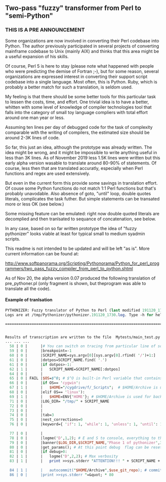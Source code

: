 ## Two-pass "fuzzy" transformer from Perl to "semi-Python" 
### THIS IS A PRE ANNOUNCEMENT 

Some organizations are now involved in converting their Perl codebase into Python. The author previously participated in several projects of converting mainframe codebase to Unix (mainly AIX) and thinks that this area might be a useful expansion of his skills. 
 
Of course, Perl 5 is here to stay (please note what happened with people who were predicting the demise of Fortran ;-), but for some reason, 
several organizations are expressed interest in converting their support script codebase into a single language. Most often, this is Python. 
Ruby, which is probably a better match for such a translation, is seldom used. 

My feeling is that there should be some better tools for this particular task to lessen the costs, time, and effort. One trivial idea is to have a better, whitten with some level of knowledge of compiler technologies tool that falls into the category of small toy language  compliers with total effort around one man year or less. 

Assuming ten lines per day of debugged code for the task of complexity comparable with the writing of compilers, the estimated size should be around 2-3K lines of code. 

So far, this just an idea, although the prototype was already written. The idea might be wrong, and it might be impossible to write anything useful in less than 3K lines. As of November 2019 less 1.5K lines were written but this early alpha version wasable to translate around 80-90% of statements. Of course, less then that are translated accuratly, especially when Perl functions and regex are used extensively.  

But even in the current form this provide some savings in translation effort. Of couse some Python functions do not match 1:1 Perl functions  but that's probably unavodable. Also absence of goto, "until" loop, double quotes literals, complicates the task futher. But simple statements can be transated more or less OK (see below.)  

Some missing feature can be emulated: right now double quoted literals are decomplied and then tranlsated to sequance of concatenation, see below. 

In any case, based on so far written prototype  the idea of "fuzzy pythonizer" looks viable at least for typical small to medium syadmin scripts. 

This readme is not intended to be updated and will be left "as is". More current information can be found at:  

http://www.softpanorama.org/Scripting/Pythonorama/Python_for_perl_programmers/two_pass_fuzzy_compiler_from_perl_to_python.shtml

As of Nov 20, the alpha version 0.07 produced the following translation of pre_pythoner.pl (only fragment is shown, but theprogram was able to translate all the code). 

#### Example of tranlsation 

```Perl
PYTHONIZER: Fuzzy translator of Python to Perl (last modified 191120_1730) Running at 19/11/20 17:30
Logs are at /tmp/Pythonizer/pythonizer.191120_1730.log. Type -h for help.

================================================================================


Results of transcription are written to the file  Mytests/main_test.py
... ... ... 
  58 | 0 |      |# You can switch on tracing from particular line of source ( -1 to disable)
  59 | 0 |      |breakpoint=-1                                                            #Perl: $breakpoint=-1;
  60 | 0 |      |SCRIPT_NAME=sys.argv[0][sys.argv[0].rfind( '/')+1:]                      #Perl: $SCRIPT_NAME=substr($0,rindex($0,'/')+1);
  61 | 0 |      |dotpos=SCRIPT_NAME.find( '.')                                            #Perl: if( ($dotpos=index($SCRIPT_NAME,'.'))>-1 ) {
  61 | 0 |      |if dotpos>-1:                                                            #Perl: if( ($dotpos=index($SCRIPT_NAME,'.'))>-1 ) {
  62 | 1 |      |   SCRIPT_NAME=SCRIPT_NAME[:dotpos]                                      #Perl: $SCRIPT_NAME=substr($SCRIPT_NAME,0,$dotpos);
  64 | 0 |      |
  65 | 0 | FAIL |$OS=$^O; # $^O is built-in Perl variable that contains OS name
  66 | 0 |      |if OS== 'cygwin':                                                        #Perl: if($OS eq 'cygwin' ){
  67 | 1 |      |   $HOME="/cygdrive/f/_Scripts";  # $HOME/Archive is used for backups
  68 | 0 |      |elif OS== 'linux'):                                                      #Perl: }elsif($OS eq 'linux' ){
  69 | 1 |      |   $HOME=ENV{'HOME'}; # $HOME/Archive is used for backups
  71 | 0 |      |LOG_DIR= "/tmp/" + SCRIPT_NAME                                           #Perl: $LOG_DIR="/tmp/$SCRIPT_NAME";
  72 | 0 |      |
  73 | 0 |      |
  74 | 0 |      |tab=3                                                                    #Perl: $tab=3;
  75 | 0 |      |nest_corrections=0                                                        #Perl: $nest_corrections=0;
  76 | 0 |      |keyword={ 'if': 1, 'while': 1, 'unless': 1, 'until': 1, 'for': 1, 'foreach': 1, 'given': 1, 'when': 1, 'default': 1}
                                                                         #Perl: %keyword=('if'=>1,'while'=>1,'unless'=>1, 'until'=>1,'for'=>1,'foreach'=>1,'given'=>1,'when'=>1,'default'=>1);
  77 | 0 |      |
  78 | 0 |      |logme('D',1,2); # E and S to console, everything to the log.
  79 | 0 |      |banner($LOG_DIR,$SCRIPT_NAME,'Phase 1 of pythonizer',30); # Opens SYSLOG and print STDERRs banner; parameter 4 is log retention period
  80 | 0 |      |get_params(); # At this point debug  flag can be reset
  81 | 0 |      |if debug>0:                                                               #Perl: if( $debug>0 ){
  82 | 1 |      |   logme('D',2,2); # Max verbosity
  83 | 1 |      |   print >>sys.stderr "ATTENTION!!! " + SCRIPT_NAME + " is working in debugging mode " + debug + " with autocommit of source to " + HOME + "/Archive\"
                                                                         #Perl: print STDERR "ATTENTION!!! $SCRIPT_NAME is working in debugging mode $debug with autocommit of source to $HOME/Archive\n";
  84 | 1 |      |   autocommit("$HOME/Archive",$use_git_repo); # commit source archive directory (which can be controlled by GIT)
  86 | 0 |      |print >>sys.stderr "=&quot; * 80                                       #Perl: print STDERR  "=" x 80,"\n";

